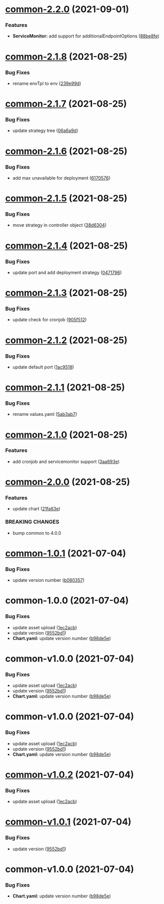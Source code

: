 # [common-2.2.0](https://github.com/AlexanderBabel/helm-charts/compare/common-2.1.8...common-2.2.0) (2021-09-01)


### Features

* **ServiceMonitor:** add support for additionalEndpointOptions ([88be8fe](https://github.com/AlexanderBabel/helm-charts/commit/88be8fe6ffbd7a1b2c88bca9c827ec4738ef0488))

# [common-2.1.8](https://github.com/AlexanderBabel/helm-charts/compare/common-2.1.7...common-2.1.8) (2021-08-25)


### Bug Fixes

* rename envTpl to env ([239e99d](https://github.com/AlexanderBabel/helm-charts/commit/239e99dd101a18a907776710384ebf877b8d7574))

# [common-2.1.7](https://github.com/AlexanderBabel/helm-charts/compare/common-2.1.6...common-2.1.7) (2021-08-25)


### Bug Fixes

* update strategy tree ([06a6a9d](https://github.com/AlexanderBabel/helm-charts/commit/06a6a9d96f4da9c57672853998e66770f0902707))

# [common-2.1.6](https://github.com/AlexanderBabel/helm-charts/compare/common-2.1.5...common-2.1.6) (2021-08-25)


### Bug Fixes

* add max unavailable for deployment ([6170576](https://github.com/AlexanderBabel/helm-charts/commit/61705767921d2215112e2585a7d32996f5e7195e))

# [common-2.1.5](https://github.com/AlexanderBabel/helm-charts/compare/common-2.1.4...common-2.1.5) (2021-08-25)


### Bug Fixes

* move strategy in controller object ([38d6304](https://github.com/AlexanderBabel/helm-charts/commit/38d6304729d2f6d3d4606d44a8346a77622cf830))

# [common-2.1.4](https://github.com/AlexanderBabel/helm-charts/compare/common-2.1.3...common-2.1.4) (2021-08-25)


### Bug Fixes

* update port and add deployment strategy ([0471796](https://github.com/AlexanderBabel/helm-charts/commit/04717963ef5bb2fd8b8410d1d0aca7f35485592c))

# [common-2.1.3](https://github.com/AlexanderBabel/helm-charts/compare/common-2.1.2...common-2.1.3) (2021-08-25)


### Bug Fixes

* update check for cronjob ([905f512](https://github.com/AlexanderBabel/helm-charts/commit/905f5128bf8b86afdffd2e9dd9609f867af4526f))

# [common-2.1.2](https://github.com/AlexanderBabel/helm-charts/compare/common-2.1.1...common-2.1.2) (2021-08-25)


### Bug Fixes

* update default port ([1ac9518](https://github.com/AlexanderBabel/helm-charts/commit/1ac9518ff477e2ade7b3af7de52e2cdabbc31222))

# [common-2.1.1](https://github.com/AlexanderBabel/helm-charts/compare/common-2.1.0...common-2.1.1) (2021-08-25)


### Bug Fixes

* rename values.yaml ([5ab3ab7](https://github.com/AlexanderBabel/helm-charts/commit/5ab3ab75095b88d6d397428a6f9e49ae072b33cc))

# [common-2.1.0](https://github.com/AlexanderBabel/helm-charts/compare/common-2.0.0...common-2.1.0) (2021-08-25)


### Features

* add cronjob and servicemonitor support ([3aa693e](https://github.com/AlexanderBabel/helm-charts/commit/3aa693e00973956ec084587608e60501cee7dd0f))

# [common-2.0.0](https://github.com/AlexanderBabel/helm-charts/compare/common-1.0.1...common-2.0.0) (2021-08-25)


### Features

* update chart ([21fa63e](https://github.com/AlexanderBabel/helm-charts/commit/21fa63e7d5238c6970605bdab15393ebf10bd6da))


### BREAKING CHANGES

* bump common to 4.0.0

# [common-1.0.1](https://github.com/AlexanderBabel/helm-charts/compare/common-1.0.0...common-1.0.1) (2021-07-04)


### Bug Fixes

* update version number ([b080357](https://github.com/AlexanderBabel/helm-charts/commit/b0803573cbbb2d22a8071f4793a391741d95d4a2))

# common-1.0.0 (2021-07-04)


### Bug Fixes

* update asset upload ([1ec2acb](https://github.com/AlexanderBabel/helm-charts/commit/1ec2acb2dd7ca2eee562765dddd4dc2d6af4a1d6))
* update version ([9552bd1](https://github.com/AlexanderBabel/helm-charts/commit/9552bd1dd402abd02715507d382879f6374ddd3f))
* **Chart.yaml:** update version number ([b98de5e](https://github.com/AlexanderBabel/helm-charts/commit/b98de5e36d77a38140fd7c1e8b83f110c7675bbf))

# common-v1.0.0 (2021-07-04)


### Bug Fixes

* update asset upload ([1ec2acb](https://github.com/AlexanderBabel/helm-charts/commit/1ec2acb2dd7ca2eee562765dddd4dc2d6af4a1d6))
* update version ([9552bd1](https://github.com/AlexanderBabel/helm-charts/commit/9552bd1dd402abd02715507d382879f6374ddd3f))
* **Chart.yaml:** update version number ([b98de5e](https://github.com/AlexanderBabel/helm-charts/commit/b98de5e36d77a38140fd7c1e8b83f110c7675bbf))

# common-v1.0.0 (2021-07-04)


### Bug Fixes

* update asset upload ([1ec2acb](https://github.com/AlexanderBabel/helm-charts/commit/1ec2acb2dd7ca2eee562765dddd4dc2d6af4a1d6))
* update version ([9552bd1](https://github.com/AlexanderBabel/helm-charts/commit/9552bd1dd402abd02715507d382879f6374ddd3f))
* **Chart.yaml:** update version number ([b98de5e](https://github.com/AlexanderBabel/helm-charts/commit/b98de5e36d77a38140fd7c1e8b83f110c7675bbf))

# [common-v1.0.2](https://github.com/AlexanderBabel/helm-charts/compare/common-v1.0.1...common-v1.0.2) (2021-07-04)


### Bug Fixes

* update asset upload ([1ec2acb](https://github.com/AlexanderBabel/helm-charts/commit/1ec2acb2dd7ca2eee562765dddd4dc2d6af4a1d6))

# [common-v1.0.1](https://github.com/AlexanderBabel/helm-charts/compare/common-v1.0.0...common-v1.0.1) (2021-07-04)


### Bug Fixes

* update version ([9552bd1](https://github.com/AlexanderBabel/helm-charts/commit/9552bd1dd402abd02715507d382879f6374ddd3f))

# common-v1.0.0 (2021-07-04)


### Bug Fixes

* **Chart.yaml:** update version number ([b98de5e](https://github.com/AlexanderBabel/helm-charts/commit/b98de5e36d77a38140fd7c1e8b83f110c7675bbf))
